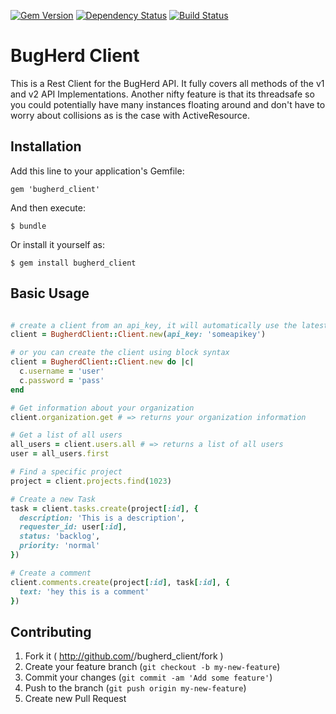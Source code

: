 [![Gem Version](https://badge.fury.io/rb/bugherd_client.svg)](http://badge.fury.io/rb/bugherd_client)
[![Dependency Status](https://gemnasium.com/jwaterfaucett/bugherd_client.svg)](https://gemnasium.com/jwaterfaucett/bugherd_client)
[![Build Status](https://travis-ci.org/jwaterfaucett/bugherd_client.svg?branch=master)](https://travis-ci.org/jwaterfaucett/bugherd_client)


# BugHerd Client

This is a Rest Client for the BugHerd API. It fully covers all methods of the v1 and v2 API Implementations.
Another nifty feature is that its threadsafe so you could potentially have many instances floating around and don't
have to worry about collisions as is the case with ActiveResource.

## Installation

Add this line to your application's Gemfile:

    gem 'bugherd_client'

And then execute:

    $ bundle

Or install it yourself as:

    $ gem install bugherd_client

## Basic Usage

```ruby

# create a client from an api_key, it will automatically use the latest version of the BugHerd API (currently v2)
client = BugherdClient::Client.new(api_key: 'someapikey')

# or you can create the client using block syntax
client = BugherdClient::Client.new do |c|
  c.username = 'user'
  c.password = 'pass'
end

# Get information about your organization
client.organization.get # => returns your organization information

# Get a list of all users
all_users = client.users.all # => returns a list of all users
user = all_users.first

# Find a specific project
project = client.projects.find(1023)

# Create a new Task
task = client.tasks.create(project[:id], {
  description: 'This is a description',
  requester_id: user[:id],
  status: 'backlog',
  priority: 'normal'
})

# Create a comment
client.comments.create(project[:id], task[:id], {
  text: 'hey this is a comment'
})

```

## Contributing

1. Fork it ( http://github.com/<my-github-username>/bugherd_client/fork )
2. Create your feature branch (`git checkout -b my-new-feature`)
3. Commit your changes (`git commit -am 'Add some feature'`)
4. Push to the branch (`git push origin my-new-feature`)
5. Create new Pull Request
